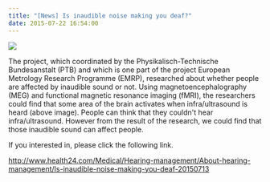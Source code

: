 ```yaml
---
title: "[News] Is inaudible noise making you deaf?"
date: 2015-07-22 16:54:00
---
```


![](https://cdn.24.co.za/files/Cms/General/d/362/02570018af9644079c137b199fd89a4f.png#50)

The project, which coordinated by the Physikalisch-Technische Bundesanstalt (PTB) and which is one part of the project European Metrology Research Programme (EMRP), researched about whether people are affected by inaudible sound or not. Using magnetoencephalography (MEG) and functional magnetic resonance imaging (fMRI), the researchers could find that some area of the brain activates when infra/ultrasound is heard (above image). People can think that they couldn't hear infra/ultrasound. However from the result of the research, we could find that those inaudible sound can affect people.

If you interested in, please click the following link.

<http://www.health24.com/Medical/Hearing-management/About-hearing-management/Is-inaudible-noise-making-you-deaf-20150713>

